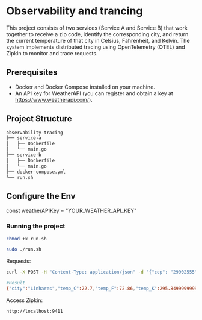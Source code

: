 # Observability and trancing

This project consists of two services (Service A and Service B) that work together to receive a zip code, identify the corresponding city, and return the current temperature of that city in Celsius, Fahrenheit, and Kelvin. The system implements distributed tracing using OpenTelemetry (OTEL) and Zipkin to monitor and trace requests.

## Prerequisites

- Docker and Docker Compose installed on your machine.
- An API key for WeatherAPI (you can register and obtain a key at https://www.weatherapi.com/).

## Project Structure

```markdown
observability-tracing
├── service-a
│   ├── Dockerfile
│   └── main.go
├── service-b
│   ├── Dockerfile
│   └── main.go
├── docker-compose.yml
└── run.sh
```

## Configure the Env

const weatherAPIKey = "YOUR_WEATHER_API_KEY"

### Running the project

```bash
chmod +x run.sh
```

```bash
sudo ./run.sh
```

Requests:


```bash
curl -X POST -H "Content-Type: application/json" -d '{"cep": "29902555"}' http://localhost:8080/cep\ 
```

```bash
#Result
{"city":"Linhares","temp_C":22.7,"temp_F":72.86,"temp_K":295.84999999999997}
```

Access Zipkin:

```bash
http://localhost:9411
```

